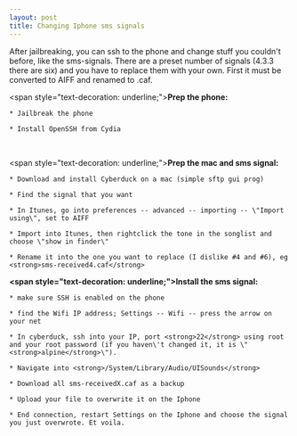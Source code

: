 ```yaml
---
layout: post
title: Changing Iphone sms signals
---
```


After jailbreaking, you can ssh to the phone and change stuff you couldn\'t before, like the sms-signals. There are a preset number of signals (4.3.3 there are six) and you have to replace them with your own. First it must be converted to AIFF and renamed to .caf.

<span style=\"text-decoration: underline;\"><strong>Prep the phone:</strong></span>



	* Jailbreak the phone

	* Install OpenSSH from Cydia




&nbsp;

<span style=\"text-decoration: underline;\"><strong>Prep the mac and sms signal:</strong></span>



	* Download and install Cyberduck on a mac (simple sftp gui prog)

	* Find the signal that you want

	* In Itunes, go into preferences -- advanced -- importing -- \"Import using\", set to AIFF

	* Import into Itunes, then rightclick the tone in the songlist and choose \"show in finder\"

	* Rename it into the one you want to replace (I dislike #4 and #6), eg <strong>sms-received4.caf</strong>




<strong><span style=\"text-decoration: underline;\">Install the sms signal:</span></strong>



	* make sure SSH is enabled on the phone

	* find the Wifi IP address; Settings -- Wifi -- press the arrow on your net

	* In cyberduck, ssh into your IP, port <strong>22</strong> using root and your root password (if you haven\'t changed it, it is \"<strong>alpine</strong>\").

	* Navigate into <strong>/System/Library/Audio/UISounds</strong>

	* Download all sms-receivedX.caf as a backup

	* Upload your file to overwrite it on the Iphone

	* End connection, restart Settings on the Iphone and choose the signal you just overwrote. Et voila.




